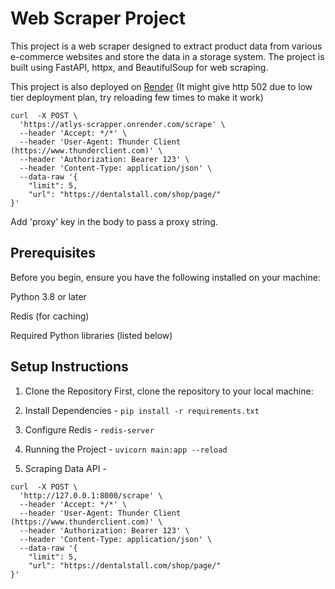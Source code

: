# Web Scraper Project
This project is a web scraper designed to extract product data from various e-commerce websites and store the data in a storage system.
The project is built using FastAPI, httpx, and BeautifulSoup for web scraping.


This project is also deployed on [Render](https://atlys-scrapper.onrender.com/docs)
(It might give http 502 due to low tier deployment plan, try reloading few times to make it work)

```
curl  -X POST \
  'https://atlys-scrapper.onrender.com/scrape' \
  --header 'Accept: */*' \
  --header 'User-Agent: Thunder Client (https://www.thunderclient.com)' \
  --header 'Authorization: Bearer 123' \
  --header 'Content-Type: application/json' \
  --data-raw '{
    "limit": 5,
    "url": "https://dentalstall.com/shop/page/"
}'

```

Add 'proxy' key in the body to pass a proxy string.

## Prerequisites

Before you begin, ensure you have the following installed on your machine:

Python 3.8 or later

Redis (for caching)

Required Python libraries (listed below)

## Setup Instructions

1. Clone the Repository
First, clone the repository to your local machine:

2. Install Dependencies - 
```pip install -r requirements.txt```

3. Configure Redis - 
```redis-server```

4. Running the Project - 
```uvicorn main:app --reload```

5. Scraping Data API -
```
curl  -X POST \
  'http://127.0.0.1:8000/scrape' \
  --header 'Accept: */*' \
  --header 'User-Agent: Thunder Client (https://www.thunderclient.com)' \
  --header 'Authorization: Bearer 123' \
  --header 'Content-Type: application/json' \
  --data-raw '{
    "limit": 5,
    "url": "https://dentalstall.com/shop/page/"
}'
```

